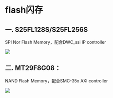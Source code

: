 # flash闪存

## 一. S25FL128S/S25FL256S

SPI Nor Flash Memory，配合DWC_ssi IP controller

![](D:\Notes\notes\markdown\6.1.png)

## 二. MT29F8G08：

NAND Flash Memory，配合SMC-35x AXI controller

![](D:\Notes\notes\markdown\6.2.png)